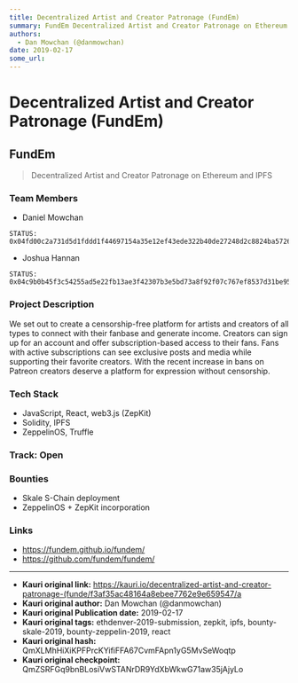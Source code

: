 ```yaml
---
title: Decentralized Artist and Creator Patronage (FundEm)
summary: FundEm Decentralized Artist and Creator Patronage on Ethereum and IPFS Team Members Daniel MowchanSTATUS- 0x04fd00c2a731d5d1fddd1f44697154a35e12ef43ede322b40de27248d2c8824ba5726ac9872e1082ad5bdedf77d12d36c1b71b85a011437495894960435f88fb00 Joshua HannanSTATUS- 0x04c9b0b45f3c54255ad5e22fb13ae3f42307b3e5bd73a8f92f07c767ef8537d31be9535c445e418536888147f8b4652ded4ca9d817f52e3caadf2e1e0bbf18a809 Project Description We set out to create a censorship-free platform for artists and creators of all types t
authors:
  - Dan Mowchan (@danmowchan)
date: 2019-02-17
some_url: 
---
```


# Decentralized Artist and Creator Patronage (FundEm)



## FundEm
> Decentralized Artist and Creator Patronage on Ethereum and IPFS

### Team Members
- Daniel Mowchan
```
STATUS:
0x04fd00c2a731d5d1fddd1f44697154a35e12ef43ede322b40de27248d2c8824ba5726ac9872e1082ad5bdedf77d12d36c1b71b85a011437495894960435f88fb00
```
- Joshua Hannan
```
STATUS:
0x04c9b0b45f3c54255ad5e22fb13ae3f42307b3e5bd73a8f92f07c767ef8537d31be9535c445e418536888147f8b4652ded4ca9d817f52e3caadf2e1e0bbf18a809
```

### Project Description
We set out to create a censorship-free platform for artists and creators of all types to connect with their fanbase and generate income. Creators can sign up for an account and offer subscription-based access to their fans. Fans with active subscriptions can see exclusive posts and media while supporting their favorite creators. With the recent increase in bans on   Patreon creators deserve a platform for expression without censorship.

### Tech Stack
* JavaScript, React, web3.js (ZepKit)
* Solidity, IPFS
* ZeppelinOS, Truffle

### Track: Open

### Bounties
* Skale S-Chain deployment
* ZeppelinOS + ZepKit incorporation

### Links
* https://fundem.github.io/fundem/
* https://github.com/fundem/fundem/







---

- **Kauri original link:** https://kauri.io/decentralized-artist-and-creator-patronage-(funde/f3af35ac48164a8ebee7762e9e659547/a
- **Kauri original author:** Dan Mowchan (@danmowchan)
- **Kauri original Publication date:** 2019-02-17
- **Kauri original tags:** ethdenver-2019-submission, zepkit, ipfs, bounty-skale-2019, bounty-zeppelin-2019, react
- **Kauri original hash:** QmXLMhHiXiKPFPrcKYifiFFA67CvmFApn1yG5MvSeWoqtp
- **Kauri original checkpoint:** QmZSRFGq9bnBLosiVwSTANrDR9YdXbWkwG71aw35jAjyLo



